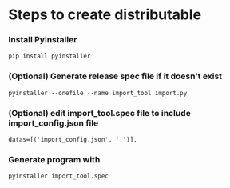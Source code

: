 # Steps to create distributable
### Install Pyinstaller
`pip install pyinstaller`

### (Optional) Generate release spec file if it doesn't exist
`pyinstaller --onefile --name import_tool import.py`
### (Optional)  edit import_tool.spec file to include import_config.json file
`datas=[('import_config.json', '.')],`
### Generate program with 
`pyinstaller import_tool.spec` 